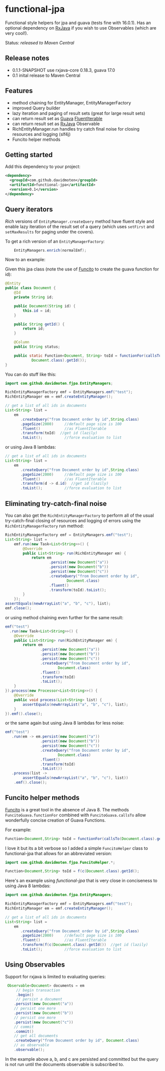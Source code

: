 functional-jpa
==============

Functional style helpers for jpa and guava (tests fine with 16.0.1). Has an optional dependency 
on [RxJava](http://github.com/Netflix/RxJava) if you wish to use Observables (which are very cool!).

Status: *released to Maven Central*

Release notes
--------------
* 0.1.1-SNAPSHOT use rxjava-core 0.18.3, guava 17.0
* 0.1 inital release to Maven Central

Features
-------------------
* method chaining for EntityManager, EntityManagerFactory 
* improved Query builder
* lazy iteration and paging of result sets (great for large result sets)
* can return result set as [Guava](https://code.google.com/p/guava-libraries/) [FluentIterable](http://docs.guava-libraries.googlecode.com/git/javadoc/com/google/common/collect/FluentIterable.html) 
* can return result set as [RxJava](http://github.com/Netflix/RxJava) Observable
* RichEntityManager.run handles try catch final noise for closing resources and logging (slf4j)
* Funcito helper methods

Getting started
------------------
Add this dependency to your project:

```xml
<dependency>
  <groupId>com.github.davidmoten</groupId>
  <artifactId>functional-jpa</artifactId>
  <version>0.1</version>
</dependency>
```

Query iterators
------------------

*Rich* versions of `EntityManager.createQuery` method have fluent style and enable lazy iteration 
of the result set of a query (which uses `setFirst` and `setMaxResults` for paging under the covers).

To get a rich version of an `EntityManagerFactory`:

```java
    EntityManagers.enrich(normalEmf);
 ``` 
    
Now to an example:

Given this jpa class (note the use of [Funcito](https://code.google.com/p/funcito/) to create the guava function for id):

```java
@Entity
public class Document {
    @Id
	private String id;

	public Document(String id) {
		this.id = id;
	}

	public String getId() {
		return id;
	}

	@Column
	public String status;

	public static Function<Document, String> toId = functionFor(callsTo(
			Document.class).getId());
}
```
You can do stuff like this:

```java
import com.github.davidmoten.fjpa.EntityManagers;

RichEntityManagerFactory emf = EntityManagers.emf("test");
RichEntityManager em = emf.createEntityManager();

// get a list of all ids in documents
List<String> list =
    em
       .createQuery("from Document order by id",String.class) 
	   .pageSize(2000)     //default page size is 100
	   .fluent()           //as FluentIterable
	   .transform(toId)  //get id (lazily)
	   .toList();          //force evaluation to list
```

or using Java 8 lambdas:
```java
// get a list of all ids in documents
List<String> list =
    em
       .createQuery("from Document order by id",String.class) 
	   .pageSize(2000)     //default page size is 100
	   .fluent()           //as FluentIterable
	   .transform(d -> d.id)  //get id (lazily)
	   .toList();          //force evaluation to list
```

Eliminating try-catch-final noise
---------------------------------------
You can also get the `RichEntityManagerFactory` to perform all of the usual try-catch-final 
closing of resources and logging of errors using the `RichEntityManagerFactory` run method:

```java
RichEntityManagerFactory emf = EntityManagers.emf("test");
List<String> list = 
	emf.run(new Task<List<String>>() {
		@Override
		public List<String> run(RichEntityManager em) {
			return em
					.persist(new Document("a"))
					.persist(new Document("b"))
					.persist(new Document("c"))
					.createQuery("from Document order by id",
							Document.class)
				    .fluent()
	    			.transform(toId).toList();
		}
	});
assertEquals(newArrayList("a", "b", "c"), list);
emf.close();
```

or using method chaining even further for the same result:

```java
emf("test") 
  .run(new Task<List<String>>() {
	@Override
	public List<String> run(RichEntityManager em) {
		return em
				.persist(new Document("a"))
				.persist(new Document("b"))
				.persist(new Document("c"))
				.createQuery("from Document order by id",
						Document.class)
				.fluent()
				.transform(toId)
				.toList();
	}
}).process(new Processor<List<String>>() {
	@Override
	public void process(List<String> list) {
		assertEquals(newArrayList("a", "b", "c"), list);
	}
}).emf().close();
```  

or the same again but using Java 8 lambdas for less noise:

```java
emf("test")
   .run(em -> em.persist(new Document("a"))
				.persist(new Document("b"))
				.persist(new Document("c"))
				.createQuery("from Document order by id",
						Document.class)
				.fluent()
				.transform(toId)
				.toList())
   .process(list ->
		assertEquals(newArrayList("a", "b", "c"), list))
	.emf().close();
```

Funcito helper methods
--------------------------
[Funcito](https://code.google.com/p/funcito/) is a great tool in the absence of Java 8. The methods `FuncitoGuava.functionFor` combined with `FuncitoGuava.callsTo` allow 
wonderfully concise creation of Guava Functions.

For example:
```java
Function<Document,String> toId = functionFor(callsTo(Document.class).getId());
```

I love it but its a bit verbose so I added a simple `FuncitoHelper` class to functional-jpa that allows for an abbreviated version:
```java
import com.github.davidmoten.fjpa.FuncitoHelper.*;

Function<Document,String> toId = f(c(Document.class).getId();
```

Here's an example using *functional-jpa* that is very close in conciseness to using Java 8 lambdas:
```java
import com.github.davidmoten.fjpa.EntityManagers;

RichEntityManagerFactory emf = EntityManagers.emf("test");
RichEntityManager em = emf.createEntityManager();

// get a list of all ids in documents
List<String> list =
    em
       .createQuery("from Document order by id",String.class) 
	   .pageSize(2000)     //default page size is 100
	   .fluent()           //as FluentIterable
	   .transform(f(c(Document.class).getId())  //get id (lazily)
	   .toList();          //force evaluation to list
```


Using Observables
---------------------
Support for rxjava is limited to evaluating queries:
```java
 Observable<Document> documents = em
     // begin transaction
     .begin()
     // persist a document
    .persist(new Document("a"))
    // persist one more
    .persist(new Document("b"))
    // persist one more
    .persist(new Document("c"))
    // commit
    .commit()
    // get all documents
    .createQuery("from Document order by id", Document.class)
    // as observable
    .observable();
 ```
 In the example above a, b, and c are persisted and committed but the query is not run until the documents observable is subscribed to. 
